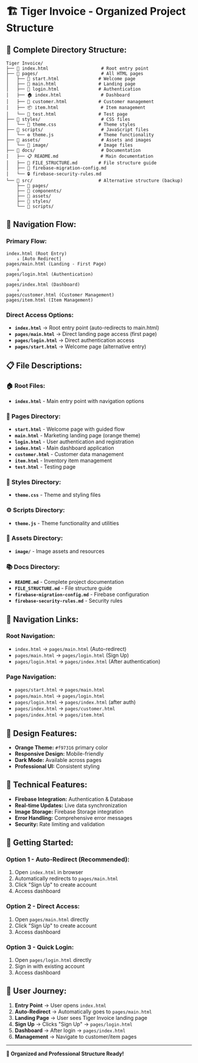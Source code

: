 # 🏗️ Tiger Invoice - Organized Project Structure

## 📁 **Complete Directory Structure:**

```
Tiger Invoice/
├── 📄 index.html                    # Root entry point
├── 📁 pages/                        # All HTML pages
│   ├── 🎯 start.html               # Welcome page
│   ├── 📄 main.html                # Landing page
│   ├── 🔐 login.html               # Authentication
│   ├── 🏠 index.html               # Dashboard
│   ├── 👥 customer.html            # Customer management
│   ├── 📦 item.html                # Item management
│   └── 🧪 test.html                # Test page
├── 📁 styles/                       # CSS files
│   └── 🎨 theme.css                # Theme styles
├── 📁 scripts/                      # JavaScript files
│   └── ⚙️ theme.js                 # Theme functionality
├── 📁 assets/                       # Assets and images
│   └── 📁 image/                   # Image files
├── 📁 docs/                         # Documentation
│   ├── 📋 README.md                # Main documentation
│   ├── 📁 FILE_STRUCTURE.md        # File structure guide
│   ├── 🔧 firebase-migration-config.md
│   └── 🔒 firebase-security-rules.md
└── 📁 src/                         # Alternative structure (backup)
    ├── 📁 pages/
    ├── 📁 components/
    ├── 📁 assets/
    ├── 📁 styles/
    └── 📁 scripts/
```

## 🎯 **Navigation Flow:**

### **Primary Flow:**
```
index.html (Root Entry)
    ↓ [Auto Redirect]
pages/main.html (Landing - First Page)
    ↓
pages/login.html (Authentication)
    ↓
pages/index.html (Dashboard)
    ↓
pages/customer.html (Customer Management)
pages/item.html (Item Management)
```

### **Direct Access Options:**
- **`index.html`** → Root entry point (auto-redirects to main.html)
- **`pages/main.html`** → Direct landing page access (first page)
- **`pages/login.html`** → Direct authentication access
- **`pages/start.html`** → Welcome page (alternative entry)

## 📋 **File Descriptions:**

### **🏠 Root Files:**
- **`index.html`** - Main entry point with navigation options

### **📄 Pages Directory:**
- **`start.html`** - Welcome page with guided flow
- **`main.html`** - Marketing landing page (orange theme)
- **`login.html`** - User authentication and registration
- **`index.html`** - Main dashboard application
- **`customer.html`** - Customer data management
- **`item.html`** - Inventory item management
- **`test.html`** - Testing page

### **🎨 Styles Directory:**
- **`theme.css`** - Theme and styling files

### **⚙️ Scripts Directory:**
- **`theme.js`** - Theme functionality and utilities

### **📁 Assets Directory:**
- **`image/`** - Image assets and resources

### **📚 Docs Directory:**
- **`README.md`** - Complete project documentation
- **`FILE_STRUCTURE.md`** - File structure guide
- **`firebase-migration-config.md`** - Firebase configuration
- **`firebase-security-rules.md`** - Security rules

## 🔗 **Navigation Links:**

### **Root Navigation:**
- `index.html` → `pages/main.html` (Auto-redirect)
- `pages/main.html` → `pages/login.html` (Sign Up)
- `pages/login.html` → `pages/index.html` (After authentication)

### **Page Navigation:**
- `pages/start.html` → `pages/main.html`
- `pages/main.html` → `pages/login.html`
- `pages/login.html` → `pages/index.html` (after auth)
- `pages/index.html` → `pages/customer.html`
- `pages/index.html` → `pages/item.html`

## 🎨 **Design Features:**
- **Orange Theme:** `#f97316` primary color
- **Responsive Design:** Mobile-friendly
- **Dark Mode:** Available across pages
- **Professional UI:** Consistent styling

## 🔧 **Technical Features:**
- **Firebase Integration:** Authentication & Database
- **Real-time Updates:** Live data synchronization
- **Image Storage:** Firebase Storage integration
- **Error Handling:** Comprehensive error messages
- **Security:** Rate limiting and validation

## 🚀 **Getting Started:**

### **Option 1 - Auto-Redirect (Recommended):**
1. Open `index.html` in browser
2. Automatically redirects to `pages/main.html`
3. Click "Sign Up" to create account
4. Access dashboard

### **Option 2 - Direct Access:**
1. Open `pages/main.html` directly
2. Click "Sign Up" to create account
3. Access dashboard

### **Option 3 - Quick Login:**
1. Open `pages/login.html` directly
2. Sign in with existing account
3. Access dashboard

## 📱 **User Journey:**
1. **Entry Point** → User opens `index.html`
2. **Auto-Redirect** → Automatically goes to `pages/main.html`
3. **Landing Page** → User sees Tiger Invoice landing page
4. **Sign Up** → Clicks "Sign Up" → `pages/login.html`
5. **Dashboard** → After login → `pages/index.html`
6. **Management** → Navigate to customer/item pages

---

**🎯 Organized and Professional Structure Ready!** 